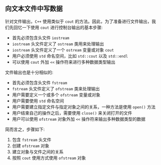 ## 向文本文件中写数据

针对文件输出，`C++` 使用类似于 `cout` 的方法。因此，为了准备进行文件输出，我们先回忆一下使用 `cout` 进行控制台输出的基本步骤:

*  首先必须包含头文件 `iostream`
* `iostream` 头文件定义了 `ostream` 类用来处理输出
* `iostream` 头文件定义了一个 `ostream` 变量或对象 `cout`
* 用户必须使用 `std` 命名空间，比如 `std::cout` 以及 `std::endl`
* 可以使用 `cout` 外加 `<<` 操作符来进行多种数据类型输出

文件输出也是十分相似的:

* 首先必须包含头文件 `fstream`
* `fstream` 头文件定义了 `ofstream` 类来处理输出
* 用户需要定义一个或多个 `ofstream` 变量或对象
* 用户需要使用 `std` 命名空间
* 用户需要建立指定文件与指定对象之间的关系，一种方法是使用 `open()` 方法
* 用户结束自己的操作之后，需要使用 `close()` 来关闭打开的文件
* 用户可以使用 `ofstream` 对象外加 `<<` 操作符来输出多种数据类型的数据

简而言之，步骤如下:

1. 包含 `fstream` 头文件
2. 创建 `ofstream` 对象
3. 建立对象与文件之间的关系
4. 按照 `cout` 使用方式使用 `ofstream` 对象
